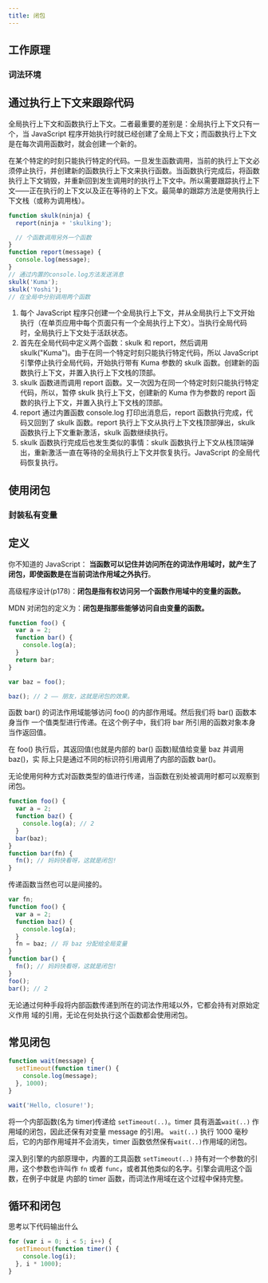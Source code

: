 ```yaml
---
title: 闭包
---
```


## 工作原理

### 词法环境

## 通过执行上下文来跟踪代码

全局执行上下文和函数执行上下文。二者最重要的差别是：全局执行上下文只有一个，当 JavaScript 程序开始执行时就已经创建了全局上下文；而函数执行上下文是在每次调用函数时，就会创建一个新的。

在某个特定的时刻只能执行特定的代码。一旦发生函数调用，当前的执行上下文必须停止执行，并创建新的函数执行上下文来执行函数。当函数执行完成后，将函数执行上下文销毁，并重新回到发生调用时的执行上下文中。所以需要跟踪执行上下文——正在执行的上下文以及正在等待的上下文。最简单的跟踪方法是使用执行上下文栈（或称为调用栈）。

```js
function skulk(ninja) {
  report(ninja + 'skulking');

  // 个函数调用另外一个函数
}
function report(message) {
  console.log(message);
}
// 通过内置的console.log方法发送消息
skulk('Kuma');
skulk('Yoshi');
// 在全局中分别调用两个函数
```

1. 每个 JavaScript 程序只创建一个全局执行上下文，并从全局执行上下文开始执行（在单页应用中每个页面只有一个全局执行上下文）。当执行全局代码时，全局执行上下文处于活跃状态。
2. 首先在全局代码中定义两个函数：skulk 和 report，然后调用 skulk("Kuma")。由于在同一个特定时刻只能执行特定代码，所以 JavaScript 引擎停止执行全局代码，开始执行带有 Kuma 参数的 skulk 函数。创建新的函数执行上下文，并置入执行上下文栈的顶部。
3. skulk 函数进而调用 report 函数。又一次因为在同一个特定时刻只能执行特定代码，所以，暂停 skulk 执行上下文，创建新的 Kuma 作为参数的 report 函数的执行上下文，并置入执行上下文栈的顶部。
4. report 通过内置函数 console.log 打印出消息后，report 函数执行完成，代码又回到了 skulk 函数。report 执行上下文从执行上下文栈顶部弹出，skulk 函数执行上下文重新激活，skulk 函数继续执行。
5. skulk 函数执行完成后也发生类似的事情：skulk 函数执行上下文从栈顶端弹出，重新激活一直在等待的全局执行上下文并恢复执行。JavaScript 的全局代码恢复执行。

## 使用闭包

### 封装私有变量

## 定义

你不知道的 JavaScript： **当函数可以记住并访问所在的词法作用域时，就产生了闭包，即使函数是在当前词法作用域之外执行**。

高级程序设计(p178)：**闭包是指有权访问另一个函数作用域中的变量的函数。**

MDN 对闭包的定义为：**闭包是指那些能够访问自由变量的函数。**

```js
function foo() {
  var a = 2;
  function bar() {
    console.log(a);
  }
  return bar;
}

var baz = foo();

baz(); // 2 —— 朋友，这就是闭包的效果。
```

函数 bar() 的词法作用域能够访问 foo() 的内部作用域。然后我们将 bar() 函数本身当作 一个值类型进行传递。在这个例子中，我们将 bar 所引用的函数对象本身当作返回值。

在 foo() 执行后，其返回值(也就是内部的 bar() 函数)赋值给变量 baz 并调用 baz()，实 际上只是通过不同的标识符引用调用了内部的函数 bar()。

无论使用何种方式对函数类型的值进行传递，当函数在别处被调用时都可以观察到闭包。

```js
function foo() {
  var a = 2;
  function baz() {
    console.log(a); // 2
  }
  bar(baz);
}
function bar(fn) {
  fn(); // 妈妈快看呀，这就是闭包!
}
```

传递函数当然也可以是间接的。

```js
var fn;
function foo() {
  var a = 2;
  function baz() {
    console.log(a);
  }
  fn = baz; // 将 baz 分配给全局变量
}
function bar() {
  fn(); // 妈妈快看呀，这就是闭包!
}
foo();
bar(); // 2
```

无论通过何种手段将内部函数传递到所在的词法作用域以外，它都会持有对原始定义作用 域的引用，无论在何处执行这个函数都会使用闭包。

## 常见闭包

```js
function wait(message) {
  setTimeout(function timer() {
    console.log(message);
  }, 1000);
}

wait('Hello, closure!');
```

将一个内部函数(名为 timer)传递给 `setTimeout(..)`。timer 具有涵盖`wait(..)` 作用域的闭包，因此还保有对变量 message 的引用。
`wait(..)` 执行 1000 毫秒后，它的内部作用域并不会消失，timer 函数依然保有`wait(..)`作用域的闭包。

深入到引擎的内部原理中，内置的工具函数 `setTimeout(..)` 持有对一个参数的引用，这个参数也许叫作 `fn` 或者 `func`，或者其他类似的名字。引擎会调用这个函数，在例子中就是 内部的 timer 函数，而词法作用域在这个过程中保持完整。

## 循环和闭包

思考以下代码输出什么

```js
for (var i = 0; i < 5; i++) {
  setTimeout(function timer() {
    console.log(i);
  }, i * 1000);
}
```

